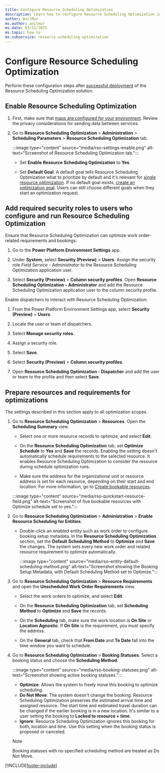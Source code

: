 ```yaml
---
title: Configure Resource Scheduling Optimization
description: Learn how to configure Resource Scheduling Optimization in Dynamics 365 Field Service
author: AnilMur
ms.author: anilmur
ms.date: 03/31/2025
ms.topic: how-to
ms.subservice: resource-scheduling-optimization
---
```


# Configure Resource Scheduling Optimization

Perform these configuration steps after [successful deployment](rso-deployment.md) of the Resource Scheduling Optimization solution.

## Enable Resource Scheduling Optimization

1. First, make sure that [maps are configured for your environment](field-service-maps-address-locations.md#connect-to-maps). Review the privacy considerations for sending data between services.

1. Go to **Resource Scheduling Optimization** > **Administration** > **Scheduling Parameters** > **Resource Scheduling Optimization** tab.

   :::image type="content" source="media/rso-settings-enable.png" alt-text="Screenshot of Resource Scheduling Optimization tab.":::

   - Set **Enable Resource Scheduling Optimization** to **Yes**.

   - Set **Default Goal**. A default goal tells Resource Scheduling Optimization what to prioritize by default and it's relevant for [single resource optimization](rso-single-resource-optimization.md). If no default goal exists, [create an optimization goal](rso-optimization-goal.md). Users can still choose different goals when they start an optimization request.

## Add required security roles to users who configure and run Resource Scheduling Optimization

Ensure that Resource Scheduling Optimization can optimize work order-related requirements and bookings:

1. Go to the **Power Platform Environment Settings** app.

1. Under **System**, select **Security (Preview)** > **Users**. Assign the security role *Field Service - Administrator* to the Resource Scheduling Optimization application user.

1. Select **Security (Preview)** > **Column security profiles**. Open **Resource Scheduling Optimization – Administrator** and add the Resource Scheduling Optimization application user to the column security profile.
  
Enable dispatchers to interact with Resource Scheduling Optimization:

1. From the Power Platform Environment Settings app, select **Security (Preview)** > **Users**.

1. Locate the user or team of dispatchers.

1. Select **Manage security roles**.

1. Assign a security role.

1. Select **Save**.

1. Select **Security (Preview)** > **Column security profiles**.

1. Open **Resource Scheduling Optimization - Dispatcher** and add the user or team to the profile and then select **Save**.

## Prepare resources and requirements for optimizations

The settings described in this section apply to all optimization scopes.

1. Go to **Resource Scheduling Optimization** > **Resources**. Open the **Scheduling Summary** view.

   - Select one or more resource records to optimize, and select **Edit**.

   - On the **Resource Scheduling Optimization** tab, set **Optimize Schedule** to **Yes** and **Save** the records. Enabling the setting doesn't automatically schedule requirements to the selected resource. It enables Resource Scheduling Optimization to consider the resource during schedule optimization runs.

   - Make sure the address for the organizational unit or resource address is set for each resource, depending on their start and end location. For more information, go to [Create bookable resources](set-up-bookable-resources.md#create-other-bookable-resources).
  
   :::image type="content" source="media/rso-quickstart-resource-field.png" alt-text="Screenshot of five bookable resources with Optimize schedule set to yes.":::

1. Go to **Resource Scheduling Optimization** > **Administration** > **Enable Resource Scheduling for Entities**.

   - Double-click an enabled entity such as work order to configure booking setup metadata. In the **Resource Scheduling Optimization** section, set the **Default Scheduling Method** to **Optimize** and **Save** the changes. The system sets every new work order and related resource requirement to optimize automatically.

     :::image type="content" source="media/rso-entity-default-scheduling-method.png" alt-text="Screenshot showing the Booking Setup Metadata, with Default Scheduling Method set to Optimize.":::

1. Go to **Resource Scheduling Optimization** > **Resource Requirements** and open the **Unscheduled Work Order Requirements** view.

   - Select the work orders to optimize, and select **Edit**.

   - On the **Resource Scheduling Optimization** tab, set **Scheduling Method** to **Optimize** and **Save** the records.

   - On the **Scheduling** tab, make sure the work location is **On Site** or **Location Agnostic**. If **On Site** is the requirement, you must specify the address.  

   - On the **General** tab, check that **From Date** and **To Date** fall into the time window you want to schedule.

1. Go to **Resource Scheduling Optimization** > **Booking Statuses**. Select a booking status and choose the **Scheduling Method**.

   :::image type="content" source="media/rso-booking-statuses.png" alt-text="Screenshot showing active booking statuses.":::

   - **Optimize**: Allows the system to freely move this booking to optimize scheduling.
   - **Do Not Move**: The system doesn't change the booking. Resource Scheduling Optimization preserves the estimated arrival time and assigned resource. The start time and estimated travel duration can be changed if the earlier booking is in a new location. It's similar to a user setting the booking to **Locked to resource + time**.
   - **Ignore**: Resource Scheduling Optimization ignores this booking for both, location and time. Use this setting when the booking status is proposed or canceled.

    > [!NOTE]
    > Booking statuses with no specified scheduling method are treated as Do Not Move.

[!INCLUDE[footer-include](../includes/footer-banner.md)]

